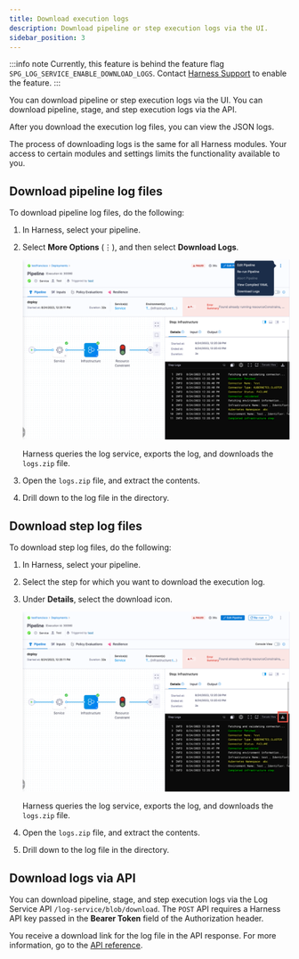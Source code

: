 ```yaml
---
title: Download execution logs
description: Download pipeline or step execution logs via the UI. 
sidebar_position: 3
---
```


:::info note
Currently, this feature is behind the feature flag `SPG_LOG_SERVICE_ENABLE_DOWNLOAD_LOGS`. Contact [Harness Support](mailto:support@harness.io) to enable the feature.
:::

You can download pipeline or step execution logs via the UI. You can download pipeline, stage, and step execution logs via the API. 

After you download the execution log files, you can view the JSON logs.

The process of downloading logs is the same for all Harness modules. Your access to certain modules and settings limits the functionality available to you.

## Download pipeline log files

To download pipeline log files, do the following:

1. In Harness, select your pipeline.
2. Select **More Options** (&vellip;), and then select **Download Logs**.

   ![](./static/download-pipeline-logs.png)

   Harness queries the log service, exports the log, and downloads the `logs.zip` file.

3. Open the `logs.zip` file, and extract the contents.
4. Drill down to the log file in the directory.

## Download step log files

To download step log files, do the following:

1. In Harness, select your pipeline.
2. Select the step for which you want to download the execution log.
3. Under **Details**, select the download icon.

   ![](./static/download-step-logs.png)

   Harness queries the log service, exports the log, and downloads the `logs.zip` file. 

4. Open the `logs.zip` file, and extract the contents.
5. Drill down to the log file in the directory.

## Download logs via API

You can download pipeline, stage, and step execution logs via the Log Service API `/log-service/blob/download`. The `POST` API requires a Harness API key passed in the **Bearer Token** field of the Authorization header.

You receive a download link for the log file in the API response. For more information, go to the [API reference](https://apidocs.harness.io/).
